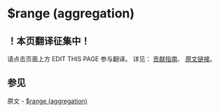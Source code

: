 # $range (aggregation)

## ！本页翻译征集中！

请点击页面上方 EDIT THIS PAGE 参与翻译。
详见：
[贡献指南]( https://github.com/JinMuInfo/MongoDB-Manual-zh/blob/master/CONTRIBUTING.md )、
[原文链接](  https://docs.mongodb.com/manual/reference/operator/aggregation/range/  )。

## 参见

原文 - [$range (aggregation)]( https://docs.mongodb.com/manual/reference/operator/aggregation/range/ )

